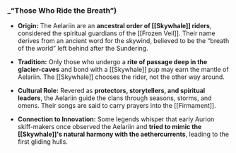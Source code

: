 ### _“Those Who Ride the Breath”)

- **Origin:** The Aelariin are an **ancestral order of [[Skywhale]] riders**, considered the spiritual guardians of the [[Frozen Veil]]. Their name derives from an ancient word for the skywind, believed to be the “breath of the world” left behind after the Sundering.

- **Tradition:** Only those who undergo a **rite of passage deep in the glacier-caves** and bond with a [[Skywhale]] pup may earn the mantle of Aelariin. The [[Skywhale]] chooses the rider, not the other way around.

- **Cultural Role:** Revered as **protectors, storytellers, and spiritual leaders**, the Aelariin guide the clans through seasons, storms, and omens. Their songs are said to carry prayers into the [[Firmament]].

- **Connection to Innovation:** Some legends whisper that early Aurion skiff-makers once observed the Aelariin and **tried to mimic the [[Skywhale]]'s natural harmony with the aethercurrents**, leading to the first gliding hulls.